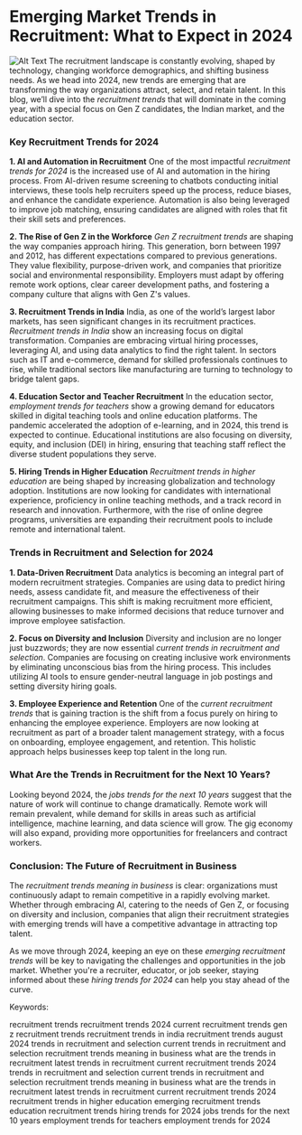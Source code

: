 # Emerging Market Trends in Recruitment: What to Expect in 2024

![ Alt Text](https://recruiterflow.com/blog/recruitment-trends/)
The recruitment landscape is constantly evolving, shaped by technology, changing workforce demographics, and shifting business needs. As we head into 2024, new trends are emerging that are transforming the way organizations attract, select, and retain talent. In this blog, we’ll dive into the *recruitment trends* that will dominate in the coming year, with a special focus on Gen Z candidates, the Indian market, and the education sector.

### Key Recruitment Trends for 2024

**1. AI and Automation in Recruitment**
One of the most impactful *recruitment trends for 2024* is the increased use of AI and automation in the hiring process. From AI-driven resume screening to chatbots conducting initial interviews, these tools help recruiters speed up the process, reduce biases, and enhance the candidate experience. Automation is also being leveraged to improve job matching, ensuring candidates are aligned with roles that fit their skill sets and preferences.

**2. The Rise of Gen Z in the Workforce**
*Gen Z recruitment trends* are shaping the way companies approach hiring. This generation, born between 1997 and 2012, has different expectations compared to previous generations. They value flexibility, purpose-driven work, and companies that prioritize social and environmental responsibility. Employers must adapt by offering remote work options, clear career development paths, and fostering a company culture that aligns with Gen Z's values.

**3. Recruitment Trends in India**
India, as one of the world’s largest labor markets, has seen significant changes in its recruitment practices. *Recruitment trends in India* show an increasing focus on digital transformation. Companies are embracing virtual hiring processes, leveraging AI, and using data analytics to find the right talent. In sectors such as IT and e-commerce, demand for skilled professionals continues to rise, while traditional sectors like manufacturing are turning to technology to bridge talent gaps.

**4. Education Sector and Teacher Recruitment**
In the education sector, *employment trends for teachers* show a growing demand for educators skilled in digital teaching tools and online education platforms. The pandemic accelerated the adoption of e-learning, and in 2024, this trend is expected to continue. Educational institutions are also focusing on diversity, equity, and inclusion (DEI) in hiring, ensuring that teaching staff reflect the diverse student populations they serve.

**5. Hiring Trends in Higher Education**
*Recruitment trends in higher education* are being shaped by increasing globalization and technology adoption. Institutions are now looking for candidates with international experience, proficiency in online teaching methods, and a track record in research and innovation. Furthermore, with the rise of online degree programs, universities are expanding their recruitment pools to include remote and international talent.

### Trends in Recruitment and Selection for 2024

**1. Data-Driven Recruitment**
Data analytics is becoming an integral part of modern recruitment strategies. Companies are using data to predict hiring needs, assess candidate fit, and measure the effectiveness of their recruitment campaigns. This shift is making recruitment more efficient, allowing businesses to make informed decisions that reduce turnover and improve employee satisfaction.

**2. Focus on Diversity and Inclusion**
Diversity and inclusion are no longer just buzzwords; they are now essential *current trends in recruitment and selection*. Companies are focusing on creating inclusive work environments by eliminating unconscious bias from the hiring process. This includes utilizing AI tools to ensure gender-neutral language in job postings and setting diversity hiring goals.

**3. Employee Experience and Retention**
One of the *current recruitment trends* that is gaining traction is the shift from a focus purely on hiring to enhancing the employee experience. Employers are now looking at recruitment as part of a broader talent management strategy, with a focus on onboarding, employee engagement, and retention. This holistic approach helps businesses keep top talent in the long run.

### What Are the Trends in Recruitment for the Next 10 Years?

Looking beyond 2024, the *jobs trends for the next 10 years* suggest that the nature of work will continue to change dramatically. Remote work will remain prevalent, while demand for skills in areas such as artificial intelligence, machine learning, and data science will grow. The gig economy will also expand, providing more opportunities for freelancers and contract workers.

### Conclusion: The Future of Recruitment in Business

The *recruitment trends meaning in business* is clear: organizations must continuously adapt to remain competitive in a rapidly evolving market. Whether through embracing AI, catering to the needs of Gen Z, or focusing on diversity and inclusion, companies that align their recruitment strategies with emerging trends will have a competitive advantage in attracting top talent.

As we move through 2024, keeping an eye on these *emerging recruitment trends* will be key to navigating the challenges and opportunities in the job market. Whether you're a recruiter, educator, or job seeker, staying informed about these *hiring trends for 2024* can help you stay ahead of the curve.

Keywords:

recruitment trends
recruitment trends 2024
current recruitment trends
gen z recruitment trends
recruitment trends in india
recruitment trends august 2024
trends in recruitment and selection
current trends in recruitment and selection
recruitment trends meaning in business
what are the trends in recruitment
latest trends in recruitment
current recruitment trends 2024
trends in recruitment and selection
current trends in recruitment and selection
recruitment trends meaning in business
what are the trends in recruitment
latest trends in recruitment
current recruitment trends 2024
recruitment trends in higher education
emerging recruitment trends
education recruitment trends
hiring trends for 2024
jobs trends for the next 10 years
employment trends for teachers
employment trends for 2024
